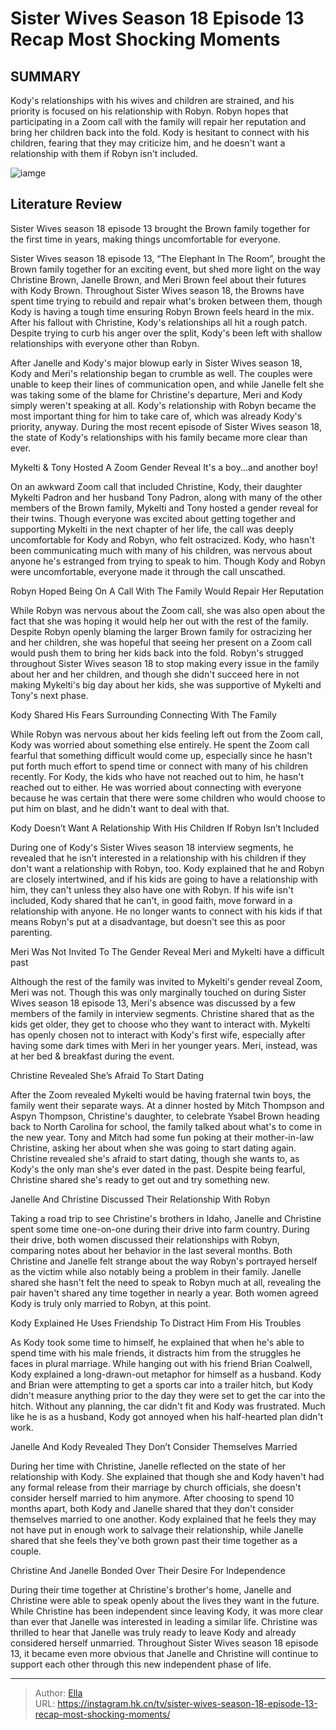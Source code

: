 # Sister Wives Season 18 Episode 13 Recap Most Shocking Moments


## SUMMARY 



  Kody&#39;s relationships with his wives and children are strained, and his priority is focused on his relationship with Robyn.   Robyn hopes that participating in a Zoom call with the family will repair her reputation and bring her children back into the fold.   Kody is hesitant to connect with his children, fearing that they may criticize him, and he doesn&#39;t want a relationship with them if Robyn isn&#39;t included.  

![iamge](https://static1.srcdn.com/wordpress/wp-content/uploads/2023/10/8-am-sunday-8-am-retitled_-sister-wives_-8-reasons-christine-brown-s-much-more-popular-than-janelle-meri-robyn-is-it-her-independent-spirit_.jpg)

## Literature Review
Sister Wives season 18 episode 13 brought the Brown family together for the first time in years, making things uncomfortable for everyone.




Sister Wives season 18 episode 13, “The Elephant In The Room”, brought the Brown family together for an exciting event, but shed more light on the way Christine Brown, Janelle Brown, and Meri Brown feel about their futures with Kody Brown. Throughout Sister Wives season 18, the Browns have spent time trying to rebuild and repair what&#39;s broken between them, though Kody is having a tough time ensuring Robyn Brown feels heard in the mix. After his fallout with Christine, Kody&#39;s relationships all hit a rough patch. Despite trying to curb his anger over the split, Kody&#39;s been left with shallow relationships with everyone other than Robyn.




After Janelle and Kody&#39;s major blowup early in Sister Wives season 18, Kody and Meri&#39;s relationship began to crumble as well. The couples were unable to keep their lines of communication open, and while Janelle felt she was taking some of the blame for Christine&#39;s departure, Meri and Kody simply weren&#39;t speaking at all. Kody&#39;s relationship with Robyn became the most important thing for him to take care of, which was already Kody&#39;s priority, anyway. During the most recent episode of Sister Wives season 18, the state of Kody&#39;s relationships with his family became more clear than ever.


 Mykelti &amp; Tony Hosted A Zoom Gender Reveal 
It&#39;s a boy...and another boy!

 

On an awkward Zoom call that included Christine, Kody, their daughter Mykelti Padron and her husband Tony Padron, along with many of the other members of the Brown family, Mykelti and Tony hosted a gender reveal for their twins. Though everyone was excited about getting together and supporting Mykelti in the next chapter of her life, the call was deeply uncomfortable for Kody and Robyn, who felt ostracized. Kody, who hasn&#39;t been communicating much with many of his children, was nervous about anyone he&#39;s estranged from trying to speak to him. Though Kody and Robyn were uncomfortable, everyone made it through the call unscathed.






 Robyn Hoped Being On A Call With The Family Would Repair Her Reputation 
          

While Robyn was nervous about the Zoom call, she was also open about the fact that she was hoping it would help her out with the rest of the family. Despite Robyn openly blaming the larger Brown family for ostracizing her and her children, she was hopeful that seeing her present on a Zoom call would push them to bring her kids back into the fold. Robyn&#39;s strugged throughout Sister Wives season 18 to stop making every issue in the family about her and her children, and though she didn&#39;t succeed here in not making Mykelti&#39;s big day about her kids, she was supportive of Mykelti and Tony&#39;s next phase.



 Kody Shared His Fears Surrounding Connecting With The Family 
          




While Robyn was nervous about her kids feeling left out from the Zoom call, Kody was worried about something else entirely. He spent the Zoom call fearful that something difficult would come up, especially since he hasn&#39;t put forth much effort to spend time or connect with many of his children recently. For Kody, the kids who have not reached out to him, he hasn&#39;t reached out to either. He was worried about connecting with everyone because he was certain that there were some children who would choose to put him on blast, and he didn&#39;t want to deal with that.



 Kody Doesn’t Want A Relationship With His Children If Robyn Isn’t Included 
          

During one of Kody&#39;s Sister Wives season 18 interview segments, he revealed that he isn&#39;t interested in a relationship with his children if they don&#39;t want a relationship with Robyn, too. Kody explained that he and Robyn are closely intertwined, and if his kids are going to have a relationship with him, they can&#39;t unless they also have one with Robyn. If his wife isn&#39;t included, Kody shared that he can&#39;t, in good faith, move forward in a relationship with anyone. He no longer wants to connect with his kids if that means Robyn&#39;s put at a disadvantage, but doesn&#39;t see this as poor parenting.






 Meri Was Not Invited To The Gender Reveal 
Meri and Mykelti have a difficult past
          

Although the rest of the family was invited to Mykelti&#39;s gender reveal Zoom, Meri was not. Though this was only marginally touched on during Sister Wives season 18 episode 13, Meri&#39;s absence was discussed by a few members of the family in interview segments. Christine shared that as the kids get older, they get to choose who they want to interact with. Mykelti has openly chosen not to interact with Kody&#39;s first wife, especially after having some dark times with Meri in her younger years. Meri, instead, was at her bed &amp; breakfast during the event.



 Christine Revealed She’s Afraid To Start Dating 
          




After the Zoom revealed Mykelti would be having fraternal twin boys, the family went their separate ways. At a dinner hosted by Mitch Thompson and Aspyn Thompson, Christine&#39;s daughter, to celebrate Ysabel Brown heading back to North Carolina for school, the family talked about what&#39;s to come in the new year. Tony and Mitch had some fun poking at their mother-in-law Christine, asking her about when she was going to start dating again. Christine revealed she&#39;s afraid to start dating, though she wants to, as Kody&#39;s the only man she&#39;s ever dated in the past. Despite being fearful, Christine shared she&#39;s ready to get out and try something new.



 Janelle And Christine Discussed Their Relationship With Robyn 
          

Taking a road trip to see Christine&#39;s brothers in Idaho, Janelle and Christine spent some time one-on-one during their drive into farm country. During their drive, both women discussed their relationships with Robyn, comparing notes about her behavior in the last several months. Both Christine and Janelle felt strange about the way Robyn&#39;s portrayed herself as the victim while also notably being a problem in their family. Janelle shared she hasn&#39;t felt the need to speak to Robyn much at all, revealing the pair haven&#39;t shared any time together in nearly a year. Both women agreed Kody is truly only married to Robyn, at this point.






 Kody Explained He Uses Friendship To Distract Him From His Troubles 
          

As Kody took some time to himself, he explained that when he&#39;s able to spend time with his male friends, it distracts him from the struggles he faces in plural marriage. While hanging out with his friend Brian Coalwell, Kody explained a long-drawn-out metaphor for himself as a husband. Kody and Brian were attempting to get a sports car into a trailer hitch, but Kody didn&#39;t measure anything prior to the day they were set to get the car into the hitch. Without any planning, the car didn&#39;t fit and Kody was frustrated. Much like he is as a husband, Kody got annoyed when his half-hearted plan didn&#39;t work.



 Janelle And Kody Revealed They Don’t Consider Themselves Married 
          




During her time with Christine, Janelle reflected on the state of her relationship with Kody. She explained that though she and Kody haven&#39;t had any formal release from their marriage by church officials, she doesn&#39;t consider herself married to him anymore. After choosing to spend 10 months apart, both Kody and Janelle shared that they don&#39;t consider themselves married to one another. Kody explained that he feels they may not have put in enough work to salvage their relationship, while Janelle shared that she feels they&#39;ve both grown past their time together as a couple.



 Christine And Janelle Bonded Over Their Desire For Independence 
         

During their time together at Christine&#39;s brother&#39;s home, Janelle and Christine were able to speak openly about the lives they want in the future. While Christine has been independent since leaving Kody, it was more clear than ever that Janelle was interested in leading a similar life. Christine was thrilled to hear that Janelle was truly ready to leave Kody and already considered herself unmarried. Throughout Sister Wives season 18 episode 13, it became even more obvious that Janelle and Christine will continue to support each other through this new independent phase of life.






---

> Author: [Ella](https://instagram.hk.cn/)  
> URL: https://instagram.hk.cn/tv/sister-wives-season-18-episode-13-recap-most-shocking-moments/  

